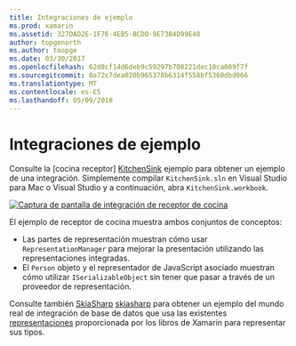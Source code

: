 ```yaml
---
title: Integraciones de ejemplo
ms.prod: xamarin
ms.assetid: 327DAD2E-1F76-4EB5-BCD0-9E7384D99E48
author: topgenorth
ms.author: toopge
ms.date: 03/30/2017
ms.openlocfilehash: 62d8cf14d6deb9c59297b708221dec10ca009f7f
ms.sourcegitcommit: 0a72c7dea020b965378b6314f558bf5360dbd066
ms.translationtype: MT
ms.contentlocale: es-ES
ms.lasthandoff: 05/09/2018
---
```

# <a name="sample-integrations"></a>Integraciones de ejemplo

Consulte la [cocina receptor] [ KitchenSink] ejemplo para obtener un ejemplo de una integración. Simplemente compilar `KitchenSink.sln` en Visual Studio para Mac o Visual Studio y a continuación, abra `KitchenSink.workbook`.

[![Captura de pantalla de integración de receptor de cocina](samples-images/kitchensinkintegrationscreenshot.png)](samples-images/kitchensinkintegrationscreenshot.png#lightbox)

El ejemplo de receptor de cocina muestra ambos conjuntos de conceptos:

* Las partes de representación muestran cómo usar `RepresentationManager` para mejorar la presentación utilizando las representaciones integradas.
* El `Person` objeto y el representador de JavaScript asociado muestran cómo utilizar `ISerializableObject` sin tener que pasar a través de un proveedor de representación.

Consulte también [SkiaSharp] [ skiasharp] para obtener un ejemplo del mundo real de integración de base de datos que usa las existentes [representaciones](~/tools/workbooks/sdk/representations.md) proporcionada por los libros de Xamarin para representar sus tipos.

[KitchenSink]: https://github.com/xamarin/Workbooks/tree/master/SDK/Samples/KitchenSink
[skiasharp]: https://github.com/mono/SkiaSharp/tree/master/source/SkiaSharp.Workbooks
